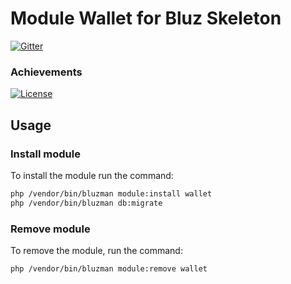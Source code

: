 # Module Wallet for Bluz Skeleton

[![Gitter](https://badges.gitter.im/Join%20Chat.svg)](https://gitter.im/bluzphp/main)

### Achievements

[![License](https://poser.pugx.org/bluzphp/module-wallet/license)](https://packagist.org/packages/bluzphp/module-wallet)

Usage
-------------------------
### Install module
To install the module run the command:
  
```bash
php /vendor/bin/bluzman module:install wallet
php /vendor/bin/bluzman db:migrate
```

### Remove module
To remove the module, run the command:
    
```bash
php /vendor/bin/bluzman module:remove wallet
```
